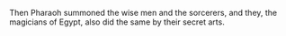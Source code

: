 Then Pharaoh summoned the wise men and the sorcerers, and they, the magicians of Egypt, also did the same by their secret arts.
